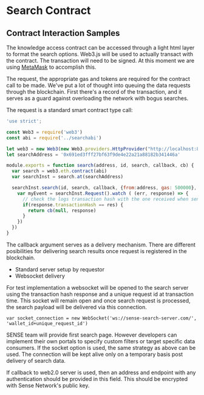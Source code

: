 # Search Contract

## Contract Interaction Samples

The knowledge access contract can be accessed through a light html layer to format the search options. Web3.js will be used to actually transact with the contract. The transaction will need to be signed. At this moment we are using [MetaMask](https://metamask.io) to accomplish this.

The request, the appropriate gas and tokens are required for the contract call to be made. We've put a lot of thought into queuing the data requests through the blockchain. First there's a record of the transaction, and it serves as a guard against overloading the network with bogus searches.

The request is a standard smart contract type call:

```javascript
'use strict';

const Web3 = require('web3')
const abi = require('../searchabi')

let web3 = new Web3(new Web3.providers.HttpProvider("http://localhost:8545"))
let searchAddress = '0x691ed3fff27bf63f9de4e22a21a88182b341446a'

module.exports = function search(address, id, search, callback, cb) {
  var search = web3.eth.contract(abi)
  var searchInst = search.at(searchAddress)

  searchInst.search(id, search, callback, {from:address, gas: 500000}, (err, res) => {
    var myEvent = searchInst.Request().watch ( (err, response) => {
      // check the logs transaction hash with the one received when sent
      if(response.transactionHash == res) {
        return cb(null, response)
      }
    })
  })
}
```

The callback argument serves as a delivery mechanism. There are different posibilities for delivering search results once request is registered in the blockchain.

* Standard server setup by requestor
* Websocket delivery

For test implementation a websocket will be opened to the search server using the transaction hash response and a unique request id at transaction time. This socket will remain open and once search request is processed, the search payload will be delivered via this connection.

```
var socket_connection = new WebSocket('ws://sense-search-server.com/', 'wallet_id+unique_request_id')
```

SENSE team will provide first search page. However developers can implement their own portals to specify custom filters or target specific data consumers. If the socket option is used, the same strategy as above can be used. The connection will be kept alive only on a temporary basis post delivery of search data.

If callback to web2.0 server is used, then an address and endpoint with any authentication should be provided in this field. This should be encrypted with Sense Network's public key.